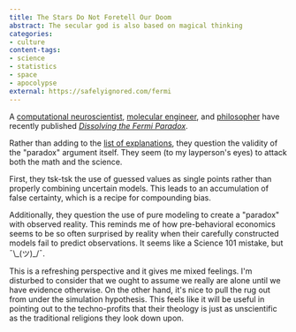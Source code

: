 ```yaml
---
title: The Stars Do Not Foretell Our Doom
abstract: The secular god is also based on magical thinking
categories:
- culture
content-tags:
- science
- statistics
- space
- apocolypse
external: https://safelyignored.com/fermi
---
```


A [computational neuroscientist](https://en.wikipedia.org/wiki/Anders_Sandberg), [molecular engineer](https://en.wikipedia.org/wiki/K._Eric_Drexler), and [philosopher](https://en.wikipedia.org/wiki/Toby_Ord) have recently published _[Dissolving the Fermi Paradox](https://arxiv.org/abs/1806.02404)_.

Rather than adding to the [list of explanations](https://en.wikipedia.org/wiki/Fermi_paradox#Hypothetical_explanations_for_the_paradox), they question the validity of the "paradox" argument itself. They seem (to my layperson's eyes) to attack both the math and the science.

First, they tsk-tsk the use of guessed values as single points rather than properly combining uncertain models. This leads to an accumulation of false certainty, which is a recipe for compounding bias.

Additionally, they question the use of pure modeling to create a "paradox" with observed reality. This reminds me of how pre-behavioral economics seems to be so often surprised by reality when their carefully constructed models fail to predict observations. It seems like a Science 101 mistake, but ¯\\\_(ツ)\_/¯.

This is a refreshing perspective and it gives me mixed feelings. I'm disturbed to consider that we ought to assume we really are alone until we have evidence otherwise. On the other hand, it's nice to pull the rug out from under the simulation hypothesis. This feels like it will be useful in pointing out to the techno-profits that their theology is just as unscientific as the traditional religions they look down upon.
